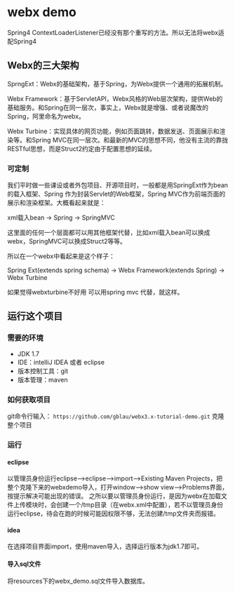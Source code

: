 # webx demo

Spring4 ContextLoaderListener已经没有那个重写的方法。所以无法将webx适配Spring4

## Webx的三大架构

SprngExt：Webx的基础架构，基于Spring，为Webx提供一个通用的拓展机制。

Webx Framework：基于ServletAPI，Webx风格的Web层次架构，提供Web的基础服务。和Spring在同一层次，事实上，Webx就是增强、或者说魔改的Spring，阿里命名为webx。

Webx Turbine：实现具体的网页功能，例如页面跳转，数据发送、页面展示和渲染等。和Spring MVC在同一层次。和最新的MVC的思想不同，他没有主流的靠拢RESTful思想，而是Struct2约定由于配置思想的延续。

### 可定制

我们平时做一些课设或者外包项目、开源项目时，一般都是用SpringExt作为bean的载入框架、Spring
作为封装Servlet的Web框架，Spring MVC作为前端页面的展示和渲染框架。大概看起来就是：

xml载入bean -> Spring  -> SpringMVC

这里面的任何一个层面都可以用其他框架代替，比如xml载入bean可以换成webx，SpringMVC可以换成Struct2等等。

所以在一个webx中看起来是这个样子：

Spring Ext(extends spring schema) -> Webx Framework(extends Spring) -> Webx Turbine

如果觉得webxturbine不好用 可以用spring mvc 代替，就这样。

## 运行这个项目

### 需要的环境

- JDK 1.7
- IDE：intelliJ IDEA 或者 eclipse
- 版本控制工具：git
- 版本管理：maven

### 如何获取项目

git命令行输入：
`https://github.com/gblau/webx3.x-tutorial-demo.git`
克隆整个项目

### 运行

#### eclipse

以管理员身份运行eclipse-->eclipse-->import-->Existing Maven Projects，把整个克隆下来的webxdemo导入，打开window-->show view-->Problems界面，按提示解决可能出现的错误。
之所以要以管理员身份运行，是因为webx在加载文件上传模块时，会创建一个/tmp目录（在webx.xml中配置），若不以管理员身份运行eclipse，待会在跑的时候可能因权限不够，无法创建/tmp文件夹而报错。

#### idea

在选择项目界面import，使用maven导入，选择运行版本为jdk1.7即可。

#### 导入sql文件

将resources下的webx_demo.sql文件导入数据库。
